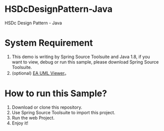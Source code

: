 # HSDcDesignPattern-Java
HSDc Design Pattern - Java

# System Requirement
1. This demo is writing by Spring Source Toolsuite and Java 1.8, if you want to view, debug or run this sample, please download Spring Source Toolsuite.
2. (optional) [EA UML Viewer](http://www.sparxsystems.com.au/products/ea/trial.html "EA UML Viewer")。
 
# How to run this Sample?
1. Download or clone this repository.
2. Use Spring Source Toolsuite to import this project.
3. Run the web Project.
4. Enjoy it!
